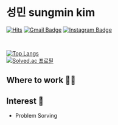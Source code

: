 # 성민 sungmin kim
[![Hits](https://hits.seeyoufarm.com/api/count/incr/badge.svg?url=https%3A%2F%2Fgithub.com%2Fsungmin-99&count_bg=%23CEDDF4&title_bg=%23747272&icon=&icon_color=%23E7E7E7&title=hits&edge_flat=false)](https://hits.seeyoufarm.com)
[![Gmail Badge](https://img.shields.io/badge/Gmail-d14836?style=flat-square&logo=Gmail&logoColor=white&link=mailto:tjdals9513kr@gmail.com)](mailto:tjdals9513kr@gmail.com)
[![Instagram Badge](https://img.shields.io/badge/-Instagram-dd2a7b?style=flat-square&logo=instagram&logoColor=white&link=https://www.instagram.com/sungmin9513/)](https://www.instagram.com/sungmin9513/) 

<br>

[![Top Langs](https://github-readme-stats.vercel.app/api/top-langs/?username=sungmin-99&layout=compact&theme=blue-green)](https://github.com/anuraghazra/github-readme-stats)
<br>
[![Solved.ac
프로필](http://mazassumnida.wtf/api/v2/generate_badge?boj=sungmin9513)](https://solved.ac/sungmin9513)
## Where to work 🤹‍♀️

## Interest 👀
- Problem Sorving
